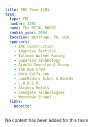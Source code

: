 ```yaml
---
title: FRC Team 1391
team:
  type: FRC
  number: 1391
  name: The METAL MOOSE
  rookie_year: 2004
  location: Westtown, PA, USA
  sponsors:
    - IMC Construction
    - Adaptive Textiles
    - Tullman Walker Racing
    - Superion Technology
    - Arnold Investment Group
    - The Rue Crew
    - Nora-Gulfa.com
    - LoweRiders Bikes & Boards
    - L.H.A.S.P.
    - Alcobra Metals
    - Sandgate Technologies
    - Westtown School
  links:
    Website: 
---
```

No content has been added for this team